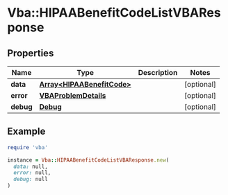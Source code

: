 # Vba::HIPAABenefitCodeListVBAResponse

## Properties

| Name | Type | Description | Notes |
| ---- | ---- | ----------- | ----- |
| **data** | [**Array&lt;HIPAABenefitCode&gt;**](HIPAABenefitCode.md) |  | [optional] |
| **error** | [**VBAProblemDetails**](VBAProblemDetails.md) |  | [optional] |
| **debug** | [**Debug**](Debug.md) |  | [optional] |

## Example

```ruby
require 'vba'

instance = Vba::HIPAABenefitCodeListVBAResponse.new(
  data: null,
  error: null,
  debug: null
)
```

